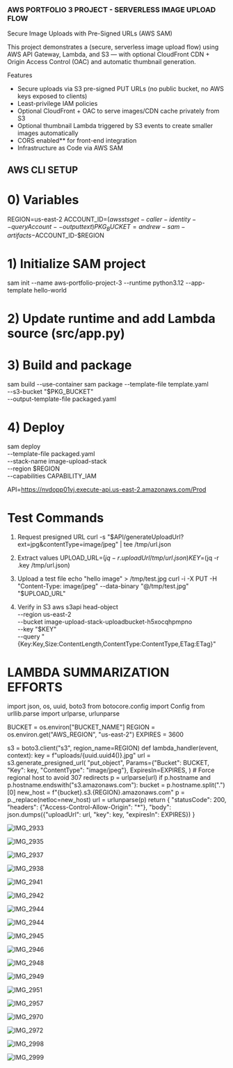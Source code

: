 ### AWS PORTFOLIO 3 PROJECT - SERVERLESS IMAGE UPLOAD FLOW 

Secure Image Uploads with Pre-Signed URLs (AWS SAM)

This project demonstrates a (secure, serverless image upload flow) using AWS API Gateway, Lambda, and S3 — with optional CloudFront CDN + Origin Access Control (OAC) and automatic thumbnail generation.

Features
- Secure uploads via S3 pre-signed PUT URLs (no public bucket, no AWS keys exposed to clients)
- Least-privilege IAM policies
- Optional CloudFront + OAC to serve images/CDN cache privately from S3
- Optional thumbnail Lambda triggered by S3 events to create smaller images automatically
- CORS enabled** for front-end integration
- Infrastructure as Code via AWS SAM

## AWS CLI SETUP

# 0) Variables
REGION=us-east-2
ACCOUNT_ID=$(aws sts get-caller-identity --query Account --output text)
PKG_BUCKET=andrew-sam-artifacts-$ACCOUNT_ID-$REGION

# 1) Initialize SAM project
sam init --name aws-portfolio-project-3 --runtime python3.12 --app-template hello-world

# 2) Update runtime and add Lambda source (src/app.py)

# 3) Build and package
sam build --use-container
sam package --template-file template.yaml \
  --s3-bucket "$PKG_BUCKET" \
  --output-template-file packaged.yaml

# 4) Deploy
sam deploy \
  --template-file packaged.yaml \
  --stack-name image-upload-stack \
  --region $REGION \
  --capabilities CAPABILITY_IAM

API=https://nvdopp01vj.execute-api.us-east-2.amazonaws.com/Prod

# Test Commands
1) Request presigned URL
curl -s "$API/generateUploadUrl?ext=jpg&contentType=image/jpeg" | tee /tmp/url.json

2) Extract values
UPLOAD_URL=$(jq -r .uploadUrl /tmp/url.json)
KEY=$(jq -r .key /tmp/url.json)

3) Upload a test file
echo "hello image" > /tmp/test.jpg
curl -i -X PUT -H "Content-Type: image/jpeg" --data-binary "@/tmp/test.jpg" "$UPLOAD_URL"

4) Verify in S3
aws s3api head-object \
  --region us-east-2 \
  --bucket image-upload-stack-uploadbucket-h5xocqhpmpno \
  --key "$KEY" \
  --query "{Key:Key,Size:ContentLength,ContentType:ContentType,ETag:ETag}"

   


# LAMBDA SUMMARIZATION EFFORTS
import json, os, uuid, boto3
from botocore.config import Config
from urllib.parse import urlparse, urlunparse

BUCKET = os.environ["BUCKET_NAME"]
REGION = os.environ.get("AWS_REGION", "us-east-2")
EXPIRES = 3600

s3 = boto3.client("s3", region_name=REGION)
def lambda_handler(event, context):
    key = f"uploads/{uuid.uuid4()}.jpg"
    url = s3.generate_presigned_url(
        "put_object",
        Params={"Bucket": BUCKET, "Key": key, "ContentType": "image/jpeg"},
        ExpiresIn=EXPIRES,
    )
    # Force regional host to avoid 307 redirects
    p = urlparse(url)
    if p.hostname and p.hostname.endswith("s3.amazonaws.com"):
        bucket = p.hostname.split(".")[0]
        new_host = f"{bucket}.s3.{REGION}.amazonaws.com"
        p = p._replace(netloc=new_host)
        url = urlunparse(p)
    return {
        "statusCode": 200,
        "headers": {"Access-Control-Allow-Origin": "*"},
        "body": json.dumps({"uploadUrl": url, "key": key, "expiresIn": EXPIRES})
    }

  
  ![IMG_2933](https://github.com/user-attachments/assets/2c149e44-dfa8-4133-8c26-495bb08b85b6)

  ![IMG_2935](https://github.com/user-attachments/assets/8ae966eb-23d1-4fe4-861f-616f3d32e2dc)

  ![IMG_2937](https://github.com/user-attachments/assets/63802f20-9c6a-4a68-bd6e-5a195728295e)

  ![IMG_2938](https://github.com/user-attachments/assets/dd4f7088-7b6a-43af-9c10-6addd9376d16)

  ![IMG_2941](https://github.com/user-attachments/assets/54fe60c0-e1b1-4861-beab-e79f2e6a74a7)

  ![IMG_2942](https://github.com/user-attachments/assets/afb63813-36b4-473f-9f85-8790fc3ea024)

  ![IMG_2944](https://github.com/user-attachments/assets/688ea492-c246-419b-8826-ca08fcdbcfca)

  ![IMG_2944](https://github.com/user-attachments/assets/8ba09406-9f99-4bc5-86dd-c874bb25fe2f)

  ![IMG_2945](https://github.com/user-attachments/assets/20802996-4d10-4941-9552-2a3a2bf407fe)

  ![IMG_2946](https://github.com/user-attachments/assets/7d88bee2-9ee0-4676-b7e3-2dc4f9215246)

  ![IMG_2948](https://github.com/user-attachments/assets/2fa4da09-8840-4156-8e89-0cb10f7d68d7)

  ![IMG_2949](https://github.com/user-attachments/assets/d0a05093-d3c8-498e-a636-79a848185797)

  ![IMG_2951](https://github.com/user-attachments/assets/ae380e5d-ddeb-47e4-a4ac-2b57bd563fc2)

  ![IMG_2957](https://github.com/user-attachments/assets/e2f261d1-baad-491e-bdcf-57b5961ad5cc)
  
  ![IMG_2970](https://github.com/user-attachments/assets/6f46eef2-e8ae-4717-9f72-58430ae9194c)

  ![IMG_2972](https://github.com/user-attachments/assets/e9cfedbc-39f3-45fd-90a9-59e3524a8a92)

  ![IMG_2998](https://github.com/user-attachments/assets/bf8331fc-0ef9-4199-83ab-bce298935cfe)

  ![IMG_2999](https://github.com/user-attachments/assets/f2cb6c96-9b32-46e7-bd78-02c5d1767107)


   

